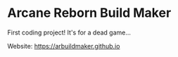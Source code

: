 # Arcane Reborn Build Maker

  First coding project! It's for a dead game...
  
  Website: https://arbuildmaker.github.io
